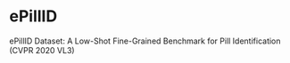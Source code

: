 # ePillID
ePillID Dataset: A Low-Shot Fine-Grained Benchmark for Pill Identification (CVPR 2020 VL3)
